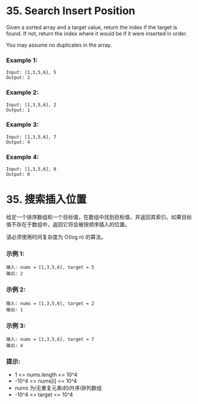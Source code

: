 # 35. Search Insert Position

Given a sorted array and a target value, return the index if the target is found. If not, return the index where it would be if it were inserted in order.

You may assume no duplicates in the array.

### Example 1:
    
    Input: [1,3,5,6], 5
    Output: 2
    
### Example 2:
    
    Input: [1,3,5,6], 2
    Output: 1
    
### Example 3:
    
    Input: [1,3,5,6], 7
    Output: 4
    
### Example 4:
    
    Input: [1,3,5,6], 0
    Output: 0

# 35. 搜索插入位置

给定一个排序数组和一个目标值，在数组中找到目标值，并返回其索引。如果目标值不存在于数组中，返回它将会被按顺序插入的位置。

请必须使用时间复杂度为 O(log n) 的算法。

### 示例 1:
```
输入: nums = [1,3,5,6], target = 5
输出: 2
```

### 示例 2:
```
输入: nums = [1,3,5,6], target = 2
输出: 1
```

### 示例 3:

```
输入: nums = [1,3,5,6], target = 7
输出: 4
```

### 提示:

* 1 <= nums.length <= 10^4
* -10^4 <= nums[i] <= 10^4
* nums 为i无重复元素i的i升序i排列数组
* -10^4 <= target <= 10^4